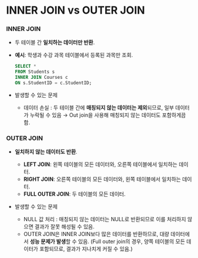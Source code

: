 # **INNER JOIN vs OUTER JOIN**

### **INNER JOIN**
- 두 테이블 간 **일치하는 데이터만 반환**.
- **예시**: 학생과 수강 과목 테이블에서 등록된 과목만 조회.
    
    ```sql
    SELECT *
    FROM Students s
    INNER JOIN Courses c
    ON s.StudentID = c.StudentID;
    ```
    
- 발생할 수 있는 문제
    - 데이터 손실 : 두 테이블 간에 **매칭되지 않는 데이터는 제외**되므로, 일부 데이터가 누락될 수 있음 → Out join을 사용해 매칭되지 않는 데이터도 포함하게끔 함.

### **OUTER JOIN**
- **일치하지 않는 데이터도 반환**.
    - **LEFT JOIN**: 왼쪽 테이블의 모든 데이터와, 오른쪽 테이블에서 일치하는 데이터.
    - **RIGHT JOIN**: 오른쪽 테이블의 모든 데이터와, 왼쪽 테이블에서 일치하는 데이터.
    - **FULL OUTER JOIN**: 두 테이블의 모든 데이터.

- 발생할 수 있는 문제
    - NULL 값 처리 : 매칭되지 않는 데이터는 NULL로 반환되므로 이를 처리하지 않으면 결과가 잘못 해성될 수 있음.
    - OUTER JOIN은 INNER JOIN보다 많은 데이터를 반환하므로, 대량 데이터에서 **성능 문제가 발생**할 수 있음. (Full outer join의 경우, 양쪽 테이블의 모든 데이터가 포함되므로, 결과가 지나치게 커질 수 있음.)